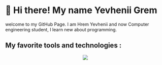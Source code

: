 <h1>👋 Hi there!  My name Yevhenii Grem</h1>
<p> welcome to my GitHub Page. I am Hrem Yevhenii and now Computer engineering student, I learn new about programming.</p>
 <h2> My favorite tools and technologies :</h2>
  <p align="center">
  <a href="https://skillicons.dev">
    <img src="https://skillicons.dev/icons?i=html,css,bootstrap,js,ts,react,redux,webpack,vite,git,github,nextjs,jest,docker" />
  </a>
</p>
  

<!--
**ZhekaGrem/ZhekaGrem** is a ✨ _special_ ✨ repository because its `README.md` (this file) appears on your GitHub profile.

Here are some ideas to get you started:

- 🔭 I’m currently working on ...
- 🌱 I’m currently learning ...
- 👯 I’m looking to collaborate on ...
- 🤔 I’m looking for help with ...
- 💬 Ask me about ...
- 📫 How to reach me: ...
- 😄 Pronouns: ...
- ⚡ Fun fact: ...
-->
